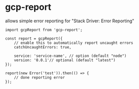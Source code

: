 # gcp-report

allows simple error reporting for "Stack Driver: Error Reporting"

```
import gcpReport from 'gcp-report';

const report = gcpReport({
    // enable this to automatically report uncaught errors
    catchUncaughtErrors: true,

    service: 'service-name', // option (default "node")
    version: '0.0.1'// optional (default "latest")
});

report(new Error('test')).then(() => {
    // done reporting error
});
```